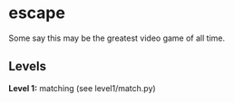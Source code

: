 # escape
Some say this may be the greatest video game of all time.

## Levels

**Level 1:** matching (see level1/match.py)
